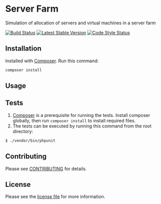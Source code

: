 # Server Farm

Simulation of allocation of servers and virtual machines in a server farm

[![Build Status](https://img.shields.io/travis/facebook/php-graph-sdk/5.4.svg)](https://travis-ci.org/sasakocic/server-farm)
[![Latest Stable Version](http://img.shields.io/badge/Latest%20Stable-5.4.4-blue.svg)](https://packagist.org/packages/sasakocic/server-farm)
[![Code Style Status](https://styleci.io/repos/83059149/shield)](https://styleci.io/repos/87685511)


## Installation

Installed with [Composer](https://getcomposer.org/). Run this command:

```sh
composer install
```

## Usage



## Tests

1. [Composer](https://getcomposer.org/) is a prerequisite for running the tests. Install composer globally, then run `composer install` to install required files.
2. The tests can be executed by running this command from the root directory:

```bash
$ ./vendor/bin/phpunit
```

## Contributing

Please see [CONTRIBUTING](CONTRIBUTING.md) for details.


## License

Please see the [license file](LICENSE) for more information.
